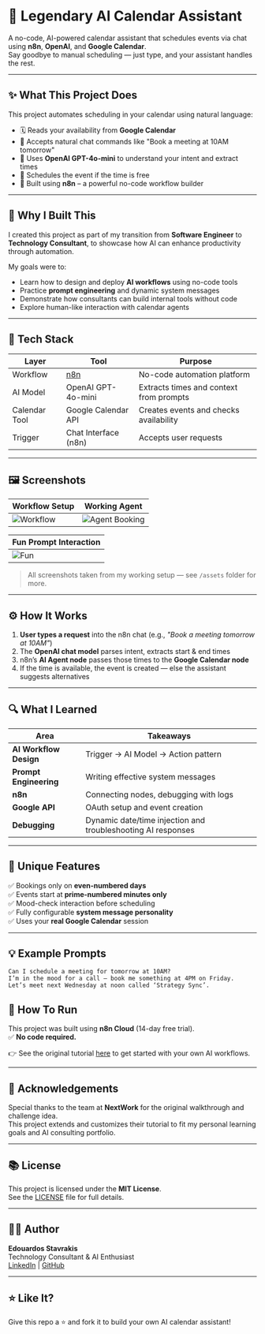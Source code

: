 # 🧠 Legendary AI Calendar Assistant

A no-code, AI-powered calendar assistant that schedules events via chat using **n8n**, **OpenAI**, and **Google Calendar**.  
Say goodbye to manual scheduling — just type, and your assistant handles the rest.

---

## ✨ What This Project Does

This project automates scheduling in your calendar using natural language:

- 🗓️ Reads your availability from **Google Calendar**
- 💬 Accepts natural chat commands like "Book a meeting at 10AM tomorrow"
- 🧠 Uses **OpenAI GPT-4o-mini** to understand your intent and extract times
- 🤖 Schedules the event if the time is free
- 🧩 Built using **n8n** – a powerful no-code workflow builder

---

## 🎯 Why I Built This

I created this project as part of my transition from **Software Engineer** to **Technology Consultant**, to showcase how AI can enhance productivity through automation.

My goals were to:
- Learn how to design and deploy **AI workflows** using no-code tools
- Practice **prompt engineering** and dynamic system messages
- Demonstrate how consultants can build internal tools without code
- Explore human-like interaction with calendar agents

---

## 🧪 Tech Stack

| Layer         | Tool                     | Purpose                                  |
|--------------|--------------------------|------------------------------------------|
| Workflow      | [n8n](https://n8n.io)     | No-code automation platform              |
| AI Model      | OpenAI GPT-4o-mini       | Extracts times and context from prompts  |
| Calendar Tool | Google Calendar API      | Creates events and checks availability   |
| Trigger       | Chat Interface (n8n)     | Accepts user requests                    |

---

## 🖼️ Screenshots

| Workflow Setup | Working Agent |
|----------------|---------------|
| ![Workflow](./assets/Screenshot-setup.png) | ![Agent Booking](./assets/Screenshot-booking-success.png) |

| Fun Prompt Interaction |
|------------------------|
| ![Fun](./assets/Screenshot-fun-prime-rule.png) |

> All screenshots taken from my working setup — see `/assets` folder for more.

---

## ⚙️ How It Works

1. **User types a request** into the n8n chat (e.g., _"Book a meeting tomorrow at 10AM"_)
2. The **OpenAI chat model** parses intent, extracts start & end times
3. n8n’s **AI Agent node** passes those times to the **Google Calendar node**
4. If the time is available, the event is created — else the assistant suggests alternatives

---

## 🔍 What I Learned

| Area | Takeaways |
|------|-----------|
| **AI Workflow Design** | Trigger → AI Model → Action pattern |
| **Prompt Engineering** | Writing effective system messages |
| **n8n** | Connecting nodes, debugging with logs |
| **Google API** | OAuth setup and event creation |
| **Debugging** | Dynamic date/time injection and troubleshooting AI responses |

---

## 📅 Unique Features

✅ Bookings only on **even-numbered days**  
✅ Events start at **prime-numbered minutes only**  
✅ Mood-check interaction before scheduling  
✅ Fully configurable **system message personality**  
✅ Uses your **real Google Calendar** session

---

## 💡 Example Prompts

```text
Can I schedule a meeting for tomorrow at 10AM?
I’m in the mood for a call – book me something at 4PM on Friday.
Let’s meet next Wednesday at noon called ‘Strategy Sync’.

```
## 🚀 How To Run

This project was built using **n8n Cloud** (14-day free trial).  
✅ **No code required.**

👉 See the original tutorial [here](https://www.nextwork.org/) to get started with your own AI workflows.

---

## 🙌 Acknowledgements

Special thanks to the team at **NextWork** for the original walkthrough and challenge idea.  
This project extends and customizes their tutorial to fit my personal learning goals and AI consulting portfolio.

---

## 📚 License

This project is licensed under the **MIT License**.  
See the [LICENSE](./LICENSE) file for full details.

---

## 🧑‍💻 Author

**Edouardos Stavrakis**  
Technology Consultant & AI Enthusiast  
[LinkedIn](https://www.linkedin.com/in/edouardosstavrakis/) | [GitHub](https://github.com/EdouardosStav)

---

## ⭐ Like It?

Give this repo a ⭐ and fork it to build your own AI calendar assistant!

